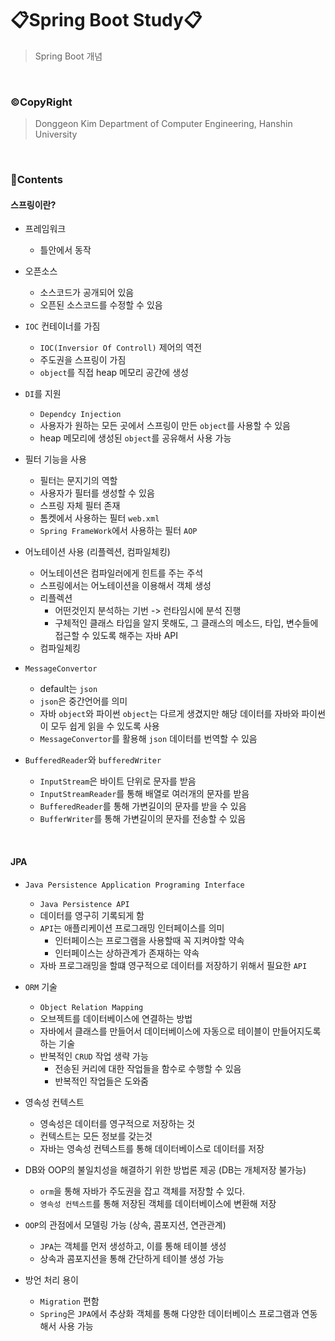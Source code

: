 # 📋Spring Boot Study📋

> Spring Boot 개념

<br>

### ©CopyRight

> Donggeon Kim
> Department of Computer Engineering, Hanshin University

<br>

### 📒Contents

#### 스프링이란?

- 프레임워크
    + 틀안에서 동작

- 오픈소스
    + 소스코드가 공개되어 있음
    + 오픈된 소스코드를 수정할 수 있음

- `IOC` 컨테이너를 가짐
    + `IOC(Inversior Of Controll)` 제어의 역전
    + 주도권을 스프링이 가짐
    + `object`를 직접 heap 메모리 공간에 생성

- `DI`를 지원
    + `Dependcy Injection`
    + 사용자가 원하는 모든 곳에서 스프링이 만든 `object`를 사용할 수 있음
    + heap 메모리에 생성된 `object`를 공유해서 사용 가능

- 필터 기능을 사용
    + 필터는 문지기의 역할
    + 사용자가 필터를 생성할 수 있음
    + 스프링 자체 필터 존재
    + 톰켓에서 사용하는 필터 `web.xml`
    + `Spring FrameWork`에서 사용하는 필터 `AOP`

- 어노테이션 사용 (리플렉션, 컴파일체킹)
    + 어노테이션은 컴파일러에게 힌트를 주는 주석
    + 스프링에서는 어노테이션을 이용해서 객체 생성
    + 리플렉션
        * 어떤것인지 분석하는 기번 -> 런타임시에 분석 진행
        * 구체적인 클래스 타입을 알지 못해도, 그 클래스의 메소드, 타입, 변수들에 접근할 수 있도록 해주는 자바 API
    + 컴파일체킹

- `MessageConvertor` 
    + default는 `json`
    + `json`은 중간언어를 의미
    + 자바 `object`와 파이썬 `object`는 다르게 생겼지만 해당 데이터를 자바와 파이썬이 모두 쉽게 읽을 수 있도록 사용
    + `MessageConvertor`를 활용해 `json` 데이터를 번역할 수 있음

- `BufferedReader`와 `bufferedWriter`
    + `InputStream`은 바이트 단위로 문자를 받음
    + `InputStreamReader`를 통해 배열로 여러개의 문자를 받음
    + `BufferedReader`를 통해 가변길이의 문자를 받을 수 있음
    + `BufferWriter`를 통해 가변길이의 문자를 전송할 수 있음

<br>

#### JPA

- `Java Persistence Application Programing Interface`
    + `Java Persistence API`
    + 데이터를 영구히 기록되게 함
    + `API`는 애플리케이션 프로그래밍 인터페이스를 의미
        * 인터페이스는 프로그램을 사용할때 꼭 지켜야할 약속
        * 인터페이스는 상하관계가 존재하는 약속
    + 자바 프로그래밍을 할떄 영구적으로 데이터를 저장하기 위해서 필요한 `API`

- `ORM` 기술
    + `Object Relation Mapping`
    + 오브젝트를 데이터베이스에 연결하는 방법
    + 자바에서 클래스를 만들어서 데이터베이스에 자동으로 테이블이 만들어지도록 하는 기술
    + 반복적인 `CRUD` 작업 생략 가능
        * 전송된 커리에 대한 작업들을 함수로 수행할 수 있음
        * 반복적인 작업들은 도와줌

- 영속성 컨텍스트
    + 영속성은 데이터를 영구적으로 저장하는 것
    + 컨텍스트는 모든 정보를 갖는것
    + 자바는 영속성 컨텍스트를 통해 데이터베이스로 데이터를 저장

- DB와 OOP의 불일치성을 해결하기 위한 방법론 제공 (DB는 개체저장 불가능)
    + `orm`을 통해 자바가 주도권을 잡고 객체를 저장할 수 있다.
    + `영속성 컨텍스트`를 통해 저장된 객체를 데이터베이스에 변환해 저장 

- `OOP`의 관점에서 모델링 가능 (상속, 콤포지션, 연관관계)
    + `JPA`는 객체를 먼저 생성하고, 이를 통해 테이블 생성
    + 상속과 콤포지션을 통해 간단하게 테이블 생성 가능

- 방언 처리 용이
    + `Migration` 편함
    + `Spring`은 `JPA`에서 추상화 객체를 통해 다양한 데이터베이스 프로그램과 연동해서 사용 가능

<br>    